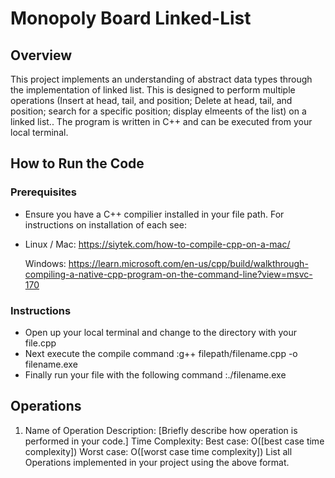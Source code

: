 # Monopoly Board Linked-List

## Overview
This project implements an understanding of abstract data types through the implementation of linked list. This is designed to perform multiple operations (Insert at head, tail, and position; Delete at head, tail, and position; search for a specific position; display elmeents of the list)   on a linked list.. The program is written in C++ and can be
executed from your local terminal. 

## How to Run the Code
### Prerequisites
- Ensure you have a C++ compilier installed in your file path. For instructions on installation of each see:
- 
  Linux / Mac:
  https://siytek.com/how-to-compile-cpp-on-a-mac/

  Windows:
  https://learn.microsoft.com/en-us/cpp/build/walkthrough-compiling-a-native-cpp-program-on-the-command-line?view=msvc-170 

### Instructions
- Open up your local terminal and change to the directory with your file.cpp
- Next execute the compile command
    :g++ filepath/filename.cpp -o filename.exe
- Finally run your file with the following command 
    :./filename.exe
  
## Operations
1. Name of Operation
Description: [Briefly describe how operation is performed in your code.]
Time Complexity:
Best case: O([best case time complexity])
Worst case: O([worst case time complexity])
List all Operations implemented in your project using the above format.
